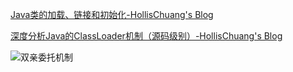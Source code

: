 [Java类的加载、链接和初始化-HollisChuang's Blog](https://www.hollischuang.com/archives/201)

[深度分析Java的ClassLoader机制（源码级别）-HollisChuang's Blog](https://www.hollischuang.com/archives/199)

![双亲委托机制](..\..\..\..\resources\image\双亲委托机制.png)